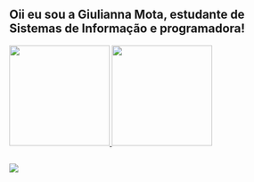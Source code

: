 ## Oii eu sou a Giulianna Mota, estudante de Sistemas de Informação e programadora!

<div>
  <a href=http://github.com/giuliannamota"/>
  <img height= "180cm" src="https://github-readme-stats.vercel.app/api?username=giuliannamota&show_icons=true&theme=tokyonight">
  <img height = "180cm" src="https://github-readme-stats.vercel.app/api/top-langs?username=giuliannamota&layout_count=16&theme=tokyonight"/>
</div>

##

<div> 
  <a href = "mailto:giuliannamota1984@gmail.com"><img src="https://img.shields.io/badge/-Gmail-%23333?style=for-the-badge&logo=gmail&logoColor=white" target="_blank"></a>
</div>

